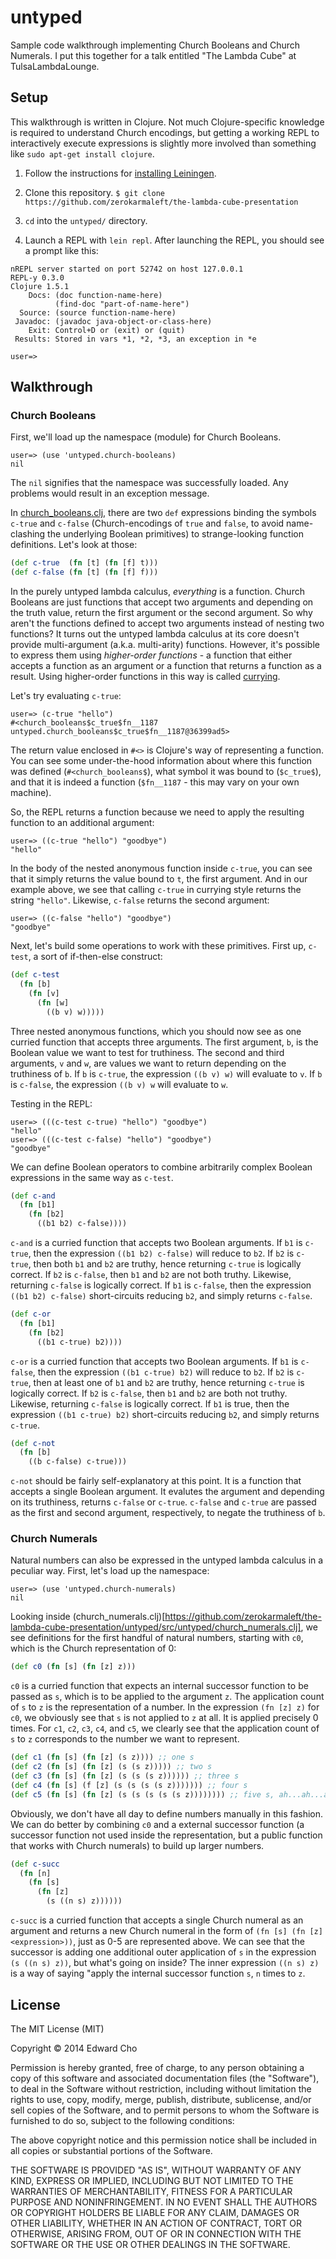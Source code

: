 # untyped

Sample code walkthrough implementing Church Booleans and Church Numerals. I put
this together for a talk entitled "The Lambda Cube" at TulsaLambdaLounge.

## Setup

This walkthrough is written in Clojure. Not much Clojure-specific knowledge is
required to understand Church encodings, but getting a working REPL to
interactively execute expressions is slightly more involved than something like
`sudo apt-get install clojure`.

1. Follow the instructions for [installing
   Leiningen](https://github.com/technomancy/leiningen#installation).

2. Clone this repository. `$ git clone https://github.com/zerokarmaleft/the-lambda-cube-presentation`
    
3. `cd` into the `untyped/` directory.

4. Launch a REPL with `lein repl`. After launching the REPL, you should see
   a prompt like this:

```
nREPL server started on port 52742 on host 127.0.0.1
REPL-y 0.3.0
Clojure 1.5.1
    Docs: (doc function-name-here)
          (find-doc "part-of-name-here")
  Source: (source function-name-here)
 Javadoc: (javadoc java-object-or-class-here)
    Exit: Control+D or (exit) or (quit)
 Results: Stored in vars *1, *2, *3, an exception in *e

user=> 
```

## Walkthrough

### Church Booleans

First, we'll load up the namespace (module) for Church Booleans.

```
user=> (use 'untyped.church-booleans)
nil
```

The `nil` signifies that the namespace was successfully loaded. Any problems
would result in an exception message.

In
[church_booleans.clj](https://github.com/zerokarmaleft/the-lambda-cube-presentation/untyped/src/untyped/church_booleans.clj),
there are two `def` expressions binding the symbols `c-true` and `c-false`
(Church-encodings of `true` and `false`, to avoid name-clashing the underlying
Boolean primitives) to strange-looking function definitions. Let's look at
those:

```clojure
(def c-true  (fn [t] (fn [f] t)))
(def c-false (fn [t] (fn [f] f)))
```

In the purely untyped lambda calculus, *everything* is a function. Church
Booleans are just functions that accept two arguments and depending on the truth
value, return the first argument or the second argument. So why aren't the
functions defined to accept two arguments instead of nesting two functions? It
turns out the untyped lambda calculus at its core doesn't provide multi-argument
(a.k.a. multi-arity) functions. However, it's possible to express them using
*higher-order functions* - a function that either accepts a function as an
argument or a function that returns a function as a result. Using higher-order
functions in this way is called
[currying](http://en.wikipedia.org/wiki/Currying).

Let's try evaluating `c-true`:

```
user=> (c-true "hello")
#<church_booleans$c_true$fn__1187 untyped.church_booleans$c_true$fn__1187@36399ad5>
```

The return value enclosed in `#<>` is Clojure's way of representing a function.
You can see some under-the-hood information about where this function was
defined (`#<church_booleans$`), what symbol it was bound to (`$c_true$`), and
that it is indeed a function (`$fn__1187` - this may vary on your own machine).

So, the REPL returns a function because we need to apply the resulting function
to an additional argument:

```
user=> ((c-true "hello") "goodbye")
"hello"
```

In the body of the nested anonymous function inside `c-true`, you can see that
it simply returns the value bound to `t`, the first argument. And in our example
above, we see that calling `c-true` in currying style returns the string
`"hello"`. Likewise, `c-false` returns the second argument:

```
user=> ((c-false "hello") "goodbye")
"goodbye"
```

Next, let's build some operations to work with these primitives. First up,
`c-test`, a sort of if-then-else construct:

```clojure
(def c-test
  (fn [b]
    (fn [v]
      (fn [w]
        ((b v) w)))))
```

Three nested anonymous functions, which you should now see as one curried
function that accepts three arguments. The first argument, `b`, is the Boolean
value we want to test for truthiness. The second and third arguments, `v` and
`w`, are values we want to return depending on the truthiness of `b`. If `b` is
`c-true`, the expression `((b v) w)` will evaluate to `v`. If `b` is `c-false`,
the expression `((b v) w` will evaluate to `w`.

Testing in the REPL:

```
user=> (((c-test c-true) "hello") "goodbye")
"hello"
user=> (((c-test c-false) "hello") "goodbye")
"goodbye"
```

We can define Boolean operators to combine arbitrarily complex Boolean
expressions in the same way as `c-test`.

```clojure
(def c-and
  (fn [b1]
    (fn [b2]
      ((b1 b2) c-false))))
```

`c-and` is a curried function that accepts two Boolean arguments. If `b1` is
`c-true`, then the expression `((b1 b2) c-false)` will reduce to `b2`. If `b2`
is `c-true`, then both `b1` and `b2` are truthy, hence returning `c-true` is
logically correct. If `b2` is `c-false`, then `b1` and `b2` are not both truthy.
Likewise, returning `c-false` is logically correct. If `b1` is `c-false`, then
the expression `((b1 b2) c-false)` short-circuits reducing `b2`, and simply
returns `c-false`.

```clojure
(def c-or
  (fn [b1]
    (fn [b2]
      ((b1 c-true) b2))))
```

`c-or` is a curried function that accepts two Boolean arguments. If `b1` is
`c-false`, then the expression `((b1 c-true) b2)` will reduce to `b2`. If `b2`
is `c-true`, then at least one of `b1` and `b2` are truthy, hence returning
`c-true` is logically correct. If `b2` is `c-false`, then `b1` and `b2` are both
not truthy. Likewise, returning `c-false` is logically correct. If `b1` is true,
then the expression `((b1 c-true) b2)` short-circuits reducing `b2`, and simply
returns `c-true`.

```clojure
(def c-not
  (fn [b]
    ((b c-false) c-true)))
```

`c-not` should be fairly self-explanatory at this point. It is a function that
accepts a single Boolean argument. It evalutes the argument and depending on its
truthiness, returns `c-false` or `c-true`. `c-false` and `c-true` are passed as
the first and second argument, respectively, to negate the truthiness of `b`.

### Church Numerals

Natural numbers can also be expressed in the untyped lambda calculus in a peculiar way.
First, let's load up the namespace:

```
user=> (use 'untyped.church-numerals)
nil
```

Looking inside
(church_numerals.clj)[https://github.com/zerokarmaleft/the-lambda-cube-presentation/untyped/src/untyped/church_numerals.clj],
we see definitions for the first handful of natural numbers, starting with `c0`,
which is the Church representation of 0:

```clojure
(def c0 (fn [s] (fn [z] z)))
```

`c0` is a curried function that expects an internal successor function to be
passed as `s`, which is to be applied to the argument `z`. The application count
of `s` to `z` is the representation of a number. In the expression `(fn [z] z)`
for `c0`, we obviously see that `s` is not applied to `z` at all. It is applied
precisely 0 times. For `c1`, `c2`, `c3`, `c4`, and `c5`, we clearly see that the
application count of `s` to `z` corresponds to the number we want to represent.

```clojure
(def c1 (fn [s] (fn [z] (s z)))) ;; one s
(def c2 (fn [s] (fn [z] (s (s z))))) ;; two s
(def c3 (fn [s] (fn [z] (s (s (s z)))))) ;; three s
(def c4 (fn [s] (f [z] (s (s (s (s z))))))) ;; four s
(def c5 (fn [s] (fn [z] (s (s (s (s (s z)))))))) ;; five s, ah...ah...ah!
```

Obviously, we don't have all day to define numbers manually in this fashion. We
can do better by combining `c0` and a external successor function (a successor
function not used inside the representation, but a public function that works
with Church numerals) to build up larger numbers.

```clojure
(def c-succ
  (fn [n]
    (fn [s]
      (fn [z]
        (s ((n s) z))))))
```

`c-succ` is a curried function that accepts a single Church numeral as an
argument and returns a new Church numeral in the form of `(fn [s] (fn [z]
<expression>))`, just as 0-5 are represented above. We can see that the
successor is adding one additional outer application of `s` in the expression
`(s ((n s) z))`, but what's going on inside? The inner expression `((n s) z)` is
a way of saying "apply the internal successor function `s`, `n` times to `z`.

## License

The MIT License (MIT)

Copyright © 2014 Edward Cho

Permission is hereby granted, free of charge, to any person obtaining a copy
of this software and associated documentation files (the "Software"), to deal
in the Software without restriction, including without limitation the rights
to use, copy, modify, merge, publish, distribute, sublicense, and/or sell
copies of the Software, and to permit persons to whom the Software is
furnished to do so, subject to the following conditions:

The above copyright notice and this permission notice shall be included in
all copies or substantial portions of the Software.

THE SOFTWARE IS PROVIDED "AS IS", WITHOUT WARRANTY OF ANY KIND, EXPRESS OR
IMPLIED, INCLUDING BUT NOT LIMITED TO THE WARRANTIES OF MERCHANTABILITY,
FITNESS FOR A PARTICULAR PURPOSE AND NONINFRINGEMENT. IN NO EVENT SHALL THE
AUTHORS OR COPYRIGHT HOLDERS BE LIABLE FOR ANY CLAIM, DAMAGES OR OTHER
LIABILITY, WHETHER IN AN ACTION OF CONTRACT, TORT OR OTHERWISE, ARISING FROM,
OUT OF OR IN CONNECTION WITH THE SOFTWARE OR THE USE OR OTHER DEALINGS IN
THE SOFTWARE.
